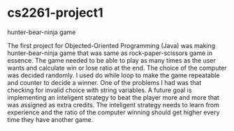 # cs2261-project1
hunter-bear-ninja game

  The first project for Objected-Oriented Programming (Java) was making 
hunter-bear-ninja game that was same as rock-paper-scissors game in essence.
The game needed to be able to play as many times as the user wants and calculate
win or lose ratio at the end. The choice of the computer was decided randomly.
I used do while loop to make the game repeatable and counter to decide a winner. 
	One of the problems I had was that checking for invalid choice with string 
variables. A future goal is implementing an inteligent strategy to beat the 
player more and more that was assigned as extra credits. The inteligent strategy 
needs to learn from experience and the ratio of the computer winning should 
get higher every time they have another game.
